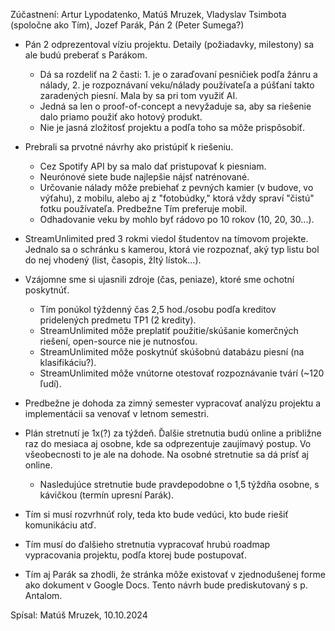 Zúčastnení:
Artur Lypodatenko, Matúš Mruzek, Vladyslav Tsimbota (spoločne ako Tím),
Jozef Parák, Pán 2 (Peter Sumega?)

- Pán 2 odprezentoval víziu projektu. Detaily (požiadavky, milestony) sa ale budú preberať s Parákom.
  - Dá sa rozdeliť na 2 časti: 1. je o zaraďovaní pesničiek podľa žánru a nálady, 2. je rozpoznávaní veku/nálady používateľa a púšťaní takto zaradených piesní. Mala by sa pri tom využiť AI.
  - Jedná sa len o proof-of-concept a nevyžaduje sa, aby sa riešenie dalo priamo použiť ako hotový produkt.
  - Nie je jasná zložitosť projektu a podľa toho sa môže prispôsobiť.

- Prebrali sa prvotné návrhy ako pristúpiť k riešeniu.
  - Cez Spotify API by sa malo dať pristupovať k piesniam.
  - Neurónové siete bude najlepšie nájsť natrénované.
  - Určovanie nálady môže prebiehať z pevných kamier (v budove, vo výťahu), z mobilu, alebo aj z "fotobúdky," ktorá vždy spraví "čistú" fotku používateľa. Predbežne Tím preferuje mobil.
  - Odhadovanie veku by mohlo byť rádovo po 10 rokov (10, 20, 30...).

- StreamUnlimited pred 3 rokmi viedol študentov na tímovom projekte. Jednalo sa o schránku s kamerou, ktorá vie rozpoznať, aký typ listu bol do nej vhodený (list, časopis, žltý lístok...).

- Vzájomne sme si ujasnili zdroje (čas, peniaze), ktoré sme ochotní poskytnúť.
  - Tím ponúkol týždenný čas 2,5 hod./osobu podľa kreditov pridelených predmetu TP1 (2 kredity).
  - StreamUnlimited môže preplatiť použitie/skúšanie komerčných riešení, open-source nie je nutnosťou.
  - StreamUnlimited môže poskytnúť skúšobnú databázu piesní (na klasifikáciu?).
  - StreamUnlimited môže vnútorne otestovať rozpoznávanie tvárí (~120 ľudí).

- Predbežne je dohoda za zimný semester vypracovať analýzu projektu a implementácii sa venovať v letnom semestri.

- Plán stretnutí je 1x(?) za týždeň. Ďalšie stretnutia budú online a približne raz do mesiaca aj osobne, kde sa odprezentuje zaujímavý postup. Vo všeobecnosti to je ale na dohode. Na osobné stretnutie sa dá prísť aj online.
  - Nasledujúce stretnutie bude pravdepodobne o 1,5 týždňa osobne, s kávičkou (termín upresní Parák).

- Tím si musí rozvrhnúť roly, teda kto bude vedúci, kto bude riešiť komunikáciu atď.
- Tím musí do ďalšieho stretnutia vypracovať hrubú roadmap vypracovania projektu, podľa ktorej bude postupovať.

- Tím aj Parák sa zhodli, že stránka môže existovať v zjednodušenej forme ako dokument v Google Docs. Tento návrh bude prediskutovaný s p. Antalom.


Spísal: Matúš Mruzek, 10.10.2024